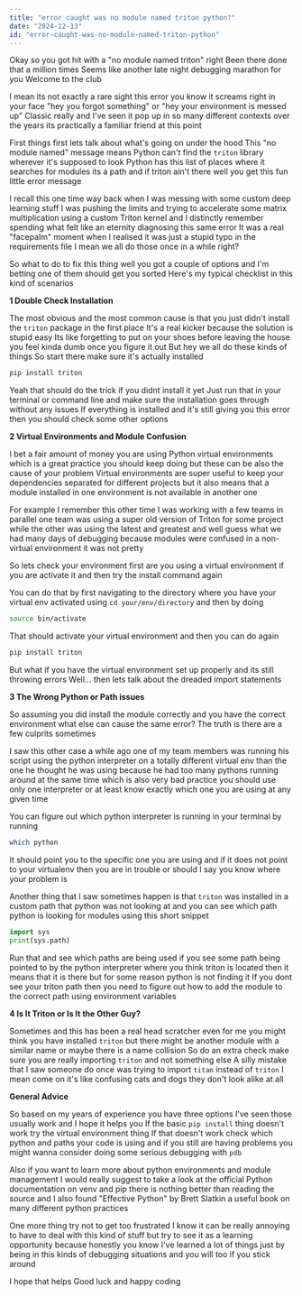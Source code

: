 ```yaml
---
title: "error caught was no module named triton python?"
date: "2024-12-13"
id: "error-caught-was-no-module-named-triton-python"
---
```


Okay so you got hit with a "no module named triton" right Been there done that a million times Seems like another late night debugging marathon for you Welcome to the club

I mean its not exactly a rare sight this error you know it screams right in your face "hey you forgot something" or "hey your environment is messed up" Classic really and I've seen it pop up in so many different contexts over the years its practically a familiar friend at this point

First things first lets talk about what's going on under the hood This "no module named" message means Python can't find the `triton` library wherever it's supposed to look Python has this list of places where it searches for modules its a path and if triton ain't there well you get this fun little error message

I recall this one time way back when I was messing with some custom deep learning stuff I was pushing the limits and trying to accelerate some matrix multiplication using a custom Triton kernel and I distinctly remember spending what felt like an eternity diagnosing this same error It was a real "facepalm" moment when I realised it was just a stupid typo in the requirements file I mean we all do those once in a while right?

So what to do to fix this thing well you got a couple of options and I'm betting one of them should get you sorted Here's my typical checklist in this kind of scenarios

**1 Double Check Installation**

The most obvious and the most common cause is that you just didn't install the `triton` package in the first place It's a real kicker because the solution is stupid easy Its like forgetting to put on your shoes before leaving the house you feel kinda dumb once you figure it out But hey we all do these kinds of things So start there make sure it's actually installed

```python
pip install triton
```

Yeah that should do the trick if you didnt install it yet Just run that in your terminal or command line and make sure the installation goes through without any issues If everything is installed and it's still giving you this error then you should check some other options

**2 Virtual Environments and Module Confusion**

I bet a fair amount of money you are using Python virtual environments which is a great practice you should keep doing but these can be also the cause of your problem Virtual environments are super useful to keep your dependencies separated for different projects but it also means that a module installed in one environment is not available in another one

For example I remember this other time I was working with a few teams in parallel one team was using a super old version of Triton for some project while the other was using the latest and greatest and well guess what we had many days of debugging because modules were confused in a non-virtual environment it was not pretty

So lets check your environment first are you using a virtual environment if you are activate it and then try the install command again

You can do that by first navigating to the directory where you have your virtual env activated using `cd your/env/directory` and then by doing

```bash
source bin/activate
```

That should activate your virtual environment and then you can do again

```python
pip install triton
```

But what if you have the virtual environment set up properly and its still throwing errors Well... then lets talk about the dreaded import statements

**3 The Wrong Python or Path issues**

So assuming you did install the module correctly and you have the correct environment what else can cause the same error? The truth is there are a few culprits sometimes

I saw this other case a while ago one of my team members was running his script using the python interpreter on a totally different virtual env than the one he thought he was using because he had too many pythons running around at the same time which is also very bad practice you should use only one interpreter or at least know exactly which one you are using at any given time

You can figure out which python interpreter is running in your terminal by running

```bash
which python
```

It should point you to the specific one you are using and if it does not point to your virtualenv then you are in trouble or should I say you know where your problem is

Another thing that I saw sometimes happen is that `triton` was installed in a custom path that python was not looking at and you can see which path python is looking for modules using this short snippet

```python
import sys
print(sys.path)
```

Run that and see which paths are being used if you see some path being pointed to by the python interpreter where you think triton is located then it means that it is there but for some reason python is not finding it If you dont see your triton path then you need to figure out how to add the module to the correct path using environment variables

**4 Is It Triton or Is It the Other Guy?**

Sometimes and this has been a real head scratcher even for me you might think you have installed `triton` but there might be another module with a similar name or maybe there is a name collision So do an extra check make sure you are really importing `triton` and not something else A silly mistake that I saw someone do once was trying to import `titan` instead of `triton` I mean come on it's like confusing cats and dogs they don't look alike at all

**General Advice**

So based on my years of experience you have three options I've seen those usually work and I hope it helps you If the basic `pip install` thing doesn't work try the virtual environment thing If that doesn't work check which python and paths your code is using and if you still are having problems you might wanna consider doing some serious debugging with `pdb`

Also if you want to learn more about python environments and module management I would really suggest to take a look at the official Python documentation on venv and pip there is nothing better than reading the source and I also found "Effective Python" by Brett Slatkin a useful book on many different python practices

One more thing try not to get too frustrated I know it can be really annoying to have to deal with this kind of stuff but try to see it as a learning opportunity because honestly you know I've learned a lot of things just by being in this kinds of debugging situations and you will too if you stick around

I hope that helps Good luck and happy coding
